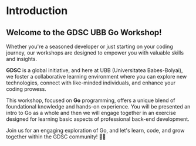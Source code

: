 # Introduction

## Welcome to the GDSC UBB Go Workshop!

Whether you're a seasoned developer or just starting on your coding journey, our workshops are designed to empower you with valuable skills and insights. 

**GDSC** is a global initiative, and here at UBB (Universitatea Babes-Bolyai), we foster a collaborative learning environment where you can explore new technologies, connect with like-minded individuals, and enhance your coding prowess. 

This workshop, focused on **Go** programming, offers a unique blend of foundational knowledge and hands-on experience. You will be presented an intro to Go as a whole and then we will engage together in an exercise designed for learning basic aspects of professional back-end development. 

Join us for an engaging exploration of Go, and let's learn, code, and grow together within the GDSC community! 🚀✨